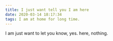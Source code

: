 ```yaml
---
title: I just want tell you I am here
date: 2020-03-14 18:17:34
tags: I am at home for long time.
---
```

I am just want to let you know, yes. here, nothing. 